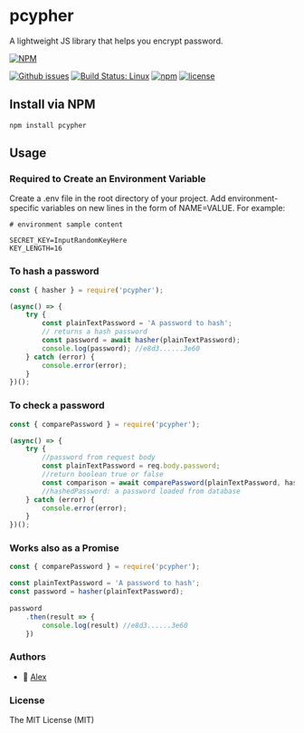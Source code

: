 # pcypher
A lightweight JS library that helps you encrypt password.

[![NPM](https://nodei.co/npm/pcypher.png)](https://www.npmjs.com/package/pcypher)

[![Github issues](https://img.shields.io/github/issues/MugssyBoy/pcypher.svg)](https://github.com/MugssyBoy/pcypher/issues) [![Build Status: Linux](https://travis-ci.com/MugssyBoy/pcypher.svg?branch=master)](https://travis-ci.com/MugssyBoy/pcypher) [![npm](https://img.shields.io/npm/v/pcypher.svg)](https://www.npmjs.com/package/pcypher) [![license](https://img.shields.io/badge/license-MIT-blue.svg)](LICENSE-MIT)


## Install via NPM
```npm install pcypher```


## Usage


### Required to Create an Environment Variable
Create a .env file in the root directory of your project. Add environment-specific variables on new lines in the form of NAME=VALUE. For example:

```
# environment sample content

SECRET_KEY=InputRandomKeyHere
KEY_LENGTH=16
```


### To hash a password

```js
const { hasher } = require('pcypher');

(async() => {
    try {
        const plainTextPassword = 'A password to hash';
        // returns a hash password
        const password = await hasher(plainTextPassword);
        console.log(password); //e8d3......3e60
    } catch (error) {
        console.error(error);
    }
})();
```


### To check a password
```js
const { comparePassword } = require('pcypher');

(async() => {
    try {
        //password from request body
        const plainTextPassword = req.body.password;
        //return boolean true or false
        const comparison = await comparePassword(plainTextPassword, hashedPassword);
        //hashedPassword: a password loaded from database
    } catch (error) {
        console.error(error);
    }
})();
```

### Works also as a Promise
```js
const { comparePassword } = require('pcypher');

const plainTextPassword = 'A password to hash';
const password = hasher(plainTextPassword);
    
password
    .then(result => {
        console.log(result) //e8d3......3e60
    })
```


### Authors
- 🐰 [Alex](https://github.com/MugssyBoy)



### License
The MIT License (MIT)
